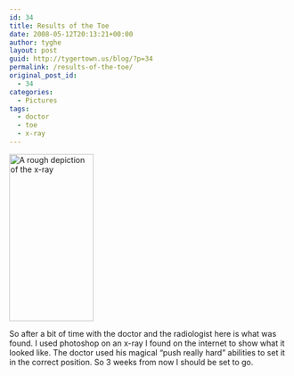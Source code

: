 ```yaml
---
id: 34
title: Results of the Toe
date: 2008-05-12T20:13:21+00:00
author: tyghe
layout: post
guid: http://tygertown.us/blog/?p=34
permalink: /results-of-the-toe/
original_post_id:
  - 34
categories:
  - Pictures
tags:
  - doctor
  - toe
  - x-ray
---
```

[<img src="http://tygertown.us/blog/wp-content/uploads/2008/05/toe-151x300.jpg" alt="A rough depiction of the x-ray" title="Broken Toe" width="151" height="300" class="alignleft size-medium wp-image-33" />](http://tygertown.us/blog/wp-content/uploads/2008/05/toe.jpg)
  
So after a bit of time with the doctor and the radiologist here is what was found. I used photoshop on an x-ray I found on the internet to show what it looked like. The doctor used his magical &#8220;push really hard&#8221; abilities to set it in the correct position. So 3 weeks from now I should be set to go.
